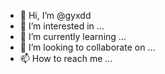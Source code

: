 - 👋 Hi, I’m @gyxdd
- 👀 I’m interested in ...
- 🌱 I’m currently learning ...
- 💞️ I’m looking to collaborate on ...
- 📫 How to reach me ...

<!---
gyxdd/gyxdd is a ✨ special ✨ repository because its `README.md` (this file) appears on your GitHub profile.
You can click the Preview link to take a look at your changes.
--->
